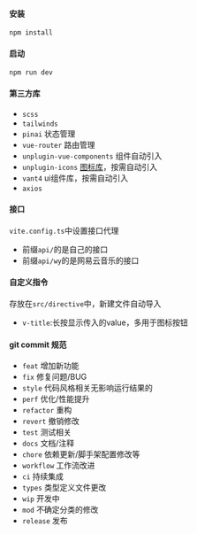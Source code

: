 #### 安装
```
npm install 
```

#### 启动
```
npm run dev
```


#### 第三方库

* `scss`
* `tailwinds`
* `pinai` 状态管理
* `vue-router` 路由管理
* `unplugin-vue-components` 组件自动引入
* `unplugin-icons` [图标库](https://icones.js.org/)，按需自动引入 
* `vant4` ui组件库，按需自动引入
* `axios` 

#### 接口
`vite.config.ts`中设置接口代理
* 前缀`api/`的是自己的接口
* 前缀`api/wy`的是网易云音乐的接口

#### 自定义指令
存放在`src/directive`中，新建文件自动导入
* `v-title`:长按显示传入的value，多用于图标按钮

#### git commit 规范

- `feat` 增加新功能
- `fix` 修复问题/BUG
- `style` 代码风格相关无影响运行结果的
- `perf` 优化/性能提升
- `refactor` 重构
- `revert` 撤销修改
- `test` 测试相关
- `docs` 文档/注释
- `chore` 依赖更新/脚手架配置修改等
- `workflow` 工作流改进
- `ci` 持续集成
- `types` 类型定义文件更改
- `wip` 开发中
- `mod` 不确定分类的修改
- `release` 发布
